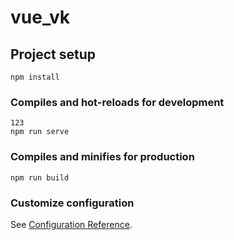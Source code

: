 # vue_vk

## Project setup
```
npm install
```

### Compiles and hot-reloads for development
```
123
npm run serve
```

### Compiles and minifies for production
```
npm run build
```

### Customize configuration
See [Configuration Reference](https://cli.vuejs.org/config/).
